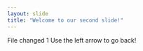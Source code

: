 ```yaml
---
layout: slide
title: "Welcome to our second slide!"
---
```

File changed 1
Use the left arrow to go back!
